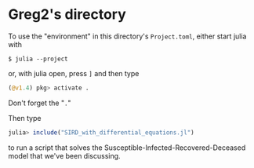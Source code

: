 # Greg2's directory

To use the "environment" in this directory's `Project.toml`, either start julia with

```
$ julia --project
```

or, with julia open, press `]` and then type

```julia
(@v1.4) pkg> activate .
```

Don't forget the "`.`" 

Then type

```julia
julia> include("SIRD_with_differential_equations.jl")
```

to run a script that solves the Susceptible-Infected-Recovered-Deceased model that we've been discussing.
